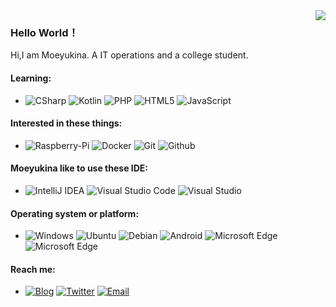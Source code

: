<a href="https://github.com/moeyukina?tab=repositories">
  <img align="right" src="https://github-readme-stats.vercel.app/api?username=moeyukina&show_icons=true&hide_border=true" />
</a>

### Hello World！
Hi,I am Moeyukina. A IT operations and a college student.

#### Learning:
- ![CSharp]([https://img.shields.io/badge/-C#-007396?style=flat-square&logo=Csharp&logoColor=fff]([https://img.shields.io/badge/-CSharp-007396?style=flat-square&logo=Csharp&logoColor=fff](https://img.shields.io/badge/-C#-007396?style=flat-square&logo=Csharp&logoColor=fff))) ![Kotlin](https://img.shields.io/badge/-Kotlin-0095D5?style=flat-square&logo=Kotlin&logoColor=fff) ![PHP](https://img.shields.io/badge/-PHP-777BB4?style=flat-square&logo=PHP&logoColor=fff) ![HTML5](https://img.shields.io/badge/-HTML5-E34F26?style=flat-square&logo=html5&logoColor=fff) ![JavaScript](https://img.shields.io/badge/-JavaScript-F7DF1E?style=flat-square&logo=JavaScript&logoColor=000)

#### Interested in these things:
- ![Raspberry-Pi](https://img.shields.io/badge/-Raspberry%20Pi-C51A4A?style=flat-square&logo=Raspberry%20pi&logoColor=fff)  ![Docker](https://img.shields.io/badge/-Docker-2496ED?style=flat-square&logo=Docker&logoColor=fff) ![Git](https://img.shields.io/badge/-Git-F05032?style=flat-square&logo=Git&logoColor=fff) ![Github](https://img.shields.io/badge/-Github-181717?style=flat-square&logo=Github&logoColor=fff)  

#### Moeyukina like to use these IDE:
- ![IntelliJ IDEA](https://img.shields.io/badge/-IntelliJ%20IDEA-000000?style=flat-square&logo=IntelliJ%20IDEA&logoColor=fff) ![Visual Studio Code](https://img.shields.io/badge/-Visual%20Studio%20Code-007ACC?style=flat-square&logo=Visual%20Studio%20Code&logoColor=fff) ![Visual Studio](https://img.shields.io/badge/-Visual%20Studio-5C2D91?style=flat-square&logo=Visual%20Studio&logoColor=fff)

#### Operating system or platform:
- ![Windows](https://img.shields.io/badge/-Windows-0078D6?style=flat-square&logo=Windows&logoColor=fff) ![Ubuntu](https://img.shields.io/badge/-Ubuntu-E95420?style=flat-square&logo=Ubuntu&logoColor=fff) ![Debian](https://img.shields.io/badge/-Debian-A81D33?style=flat-square&logo=Debian&logoColor=fff) ![Android](https://img.shields.io/badge/-Android-3DDC84?style=flat-square&logo=Android&logoColor=fff) ![Microsoft Edge](https://img.shields.io/badge/-Microsoft%20Edge-0078D7?style=flat-square&logo=Microsoft%20Edge&logoColor=fff) ![Microsoft Edge](https://img.shields.io/badge/-Google%20Chrome-4285F4?style=flat-square&logo=Google%20Chrome&logoColor=fff)

#### Reach me: 
- [![Blog](https://img.shields.io/badge/-https://blog.moeyukina.top-4B8BF5?style=flat-square&logo=Blogger&logoColor=fff)](https://blog.moeyukina.top)   [![Twitter](https://img.shields.io/badge/-https://twitter.com/moeyukina-1DA1F2?style=flat-square&logo=Twitter&logoColor=fff)](https://twitter.com/moeyukina)  [![Email](https://img.shields.io/badge/-pin1354238538@gmail.com-D14836?style=flat-square&logo=Gmail&logoColor=fff)](mailto:pin1354238538@gmail.com)

